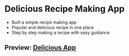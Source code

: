 # Delicious Recipe Making App

- Built a simple recipe making app
- Popular and delicious recipe in one place
- Step by step making a recipe with easy guidance

## Preview: [Delicious App](https://delicious-app-00.netlify.app/)
